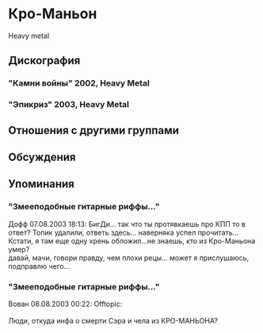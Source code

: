 # Кро-Маньон

Heavy metal

## Дискография

### "Камни войны" 2002, Heavy Metal



### "Эпикриз" 2003, Heavy Metal




## Отношения с другими группами


## Обсуждения


## Упоминания

### "Змееподобные гитарные риффы..."

Дофф 07.08.2003 18:13:
БигДи... так что ты протявкаешь про КПП то в ответ? Топик удалили, ответь здесь... наверняка успел прочитать...<BR>Кстати, я там еще одну хрень обложил...не знаешь, кто из Кро-Маньона умер?<BR>давай, мачи, говори правду, чем плохи рецы... может я прислушаюсь, подправлю чего...

### "Змееподобные гитарные риффы..."

Вован 08.08.2003 00:22:
Offtopic:<BR><BR>Люди, откуда инфа о смерти Сэра и чела из КРО-МАНЬОНА?

